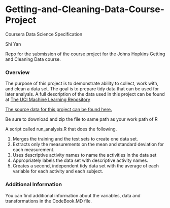 # Getting-and-Cleaning-Data-Course-Project
Coursera Data Science Specification


Shi Yan

Repo for the submission of the course project for the Johns Hopkins Getting and Cleaning Data course.

### Overview
The purpose of this project is to demonstrate  ability to collect, work with, and clean a data set. The goal is to prepare tidy data that can be used for later analysis. A full description of the data used in this project can be found at [The UCI Machine Learning Repository](http://archive.ics.uci.edu/ml/datasets/Human+Activity+Recognition+Using+Smartphones)

[The source data for this project can be found here.](https://d396qusza40orc.cloudfront.net/getdata%2Fprojectfiles%2FUCI%20HAR%20Dataset.zip)

Be sure to download and zip the file to same path as your work path of R

A script called run_analysis.R that does the following. 
1. Merges the training and the test sets to create one data set.
2. Extracts only the measurements on the mean and standard deviation for each measurement. 
3. Uses descriptive activity names to name the activities in the data set
4. Appropriately labels the data set with descriptive activity names. 
5. Creates a second, independent tidy data set with the average of each variable for each activity and each subject. 

### Additional Information
You can find additional information about the variables, data and transformations in the CodeBook.MD file.
